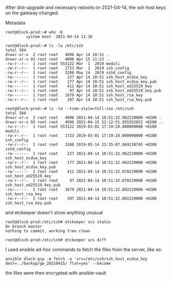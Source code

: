 After dist-upgrade and necessary reboots on 2021-04-14, the ssh host keys on the gateway changed.

Metadata
```
root@dlock-prod:~# who -b
         system boot  2021-04-14 11:16

root@dlock-prod:~# ls -la /etc/ssh
total 584
drwxr-xr-x  2 root root   4096 Apr 14 10:51 .
drwxr-xr-x 93 root root   4096 Apr 15 11:23 ..
-rw-r--r--  1 root root 553122 Mar  1  2019 moduli
-rw-r--r--  1 root root   1723 Mar  1  2019 ssh_config
-rw-r--r--  1 root root   3280 May 14  2019 sshd_config
-rw-------  1 root root    227 Apr 14 10:51 ssh_host_ecdsa_key
-rw-r--r--  1 root root    177 Apr 14 10:51 ssh_host_ecdsa_key.pub
-rw-------  1 root root    411 Apr 14 10:51 ssh_host_ed25519_key
-rw-r--r--  1 root root     97 Apr 14 10:51 ssh_host_ed25519_key.pub
-rw-------  1 root root   1679 Apr 14 10:51 ssh_host_rsa_key
-rw-r--r--  1 root root    397 Apr 14 10:51 ssh_host_rsa_key.pub

root@dlock-prod:~# ls -la --time-style=full-iso /etc/ssh
total 584
drwxr-xr-x  2 root root   4096 2021-04-14 10:51:32.962229000 +0200 .
drwxr-xr-x 93 root root   4096 2021-04-15 12:12:51.955552652 +0200 ..
-rw-r--r--  1 root root 553122 2019-03-01 17:19:28.000000000 +0100 moduli
-rw-r--r--  1 root root   1723 2019-03-01 17:19:28.000000000 +0100 ssh_config
-rw-r--r--  1 root root   3280 2019-05-14 23:35:07.069138745 +0200 sshd_config
-rw-------  1 root root    227 2021-04-14 10:51:32.962229000 +0200 ssh_host_ecdsa_key
-rw-r--r--  1 root root    177 2021-04-14 10:51:32.962229000 +0200 ssh_host_ecdsa_key.pub
-rw-------  1 root root    411 2021-04-14 10:51:32.870229000 +0200 ssh_host_ed25519_key
-rw-r--r--  1 root root     97 2021-04-14 10:51:32.870229000 +0200 ssh_host_ed25519_key.pub
-rw-------  1 root root   1679 2021-04-14 10:51:32.802229000 +0200 ssh_host_rsa_key
-rw-r--r--  1 root root    397 2021-04-14 10:51:32.802229000 +0200 ssh_host_rsa_key.pub
```

and etckeeper doesn't show anything unusual

```
root@dlock-prod:/etc/ssh# etckeeper vcs status
On branch master
nothing to commit, working tree clean

root@dlock-prod:/etc/ssh# etckeeper vcs diff
```

I used ansible ad-hoc commands to fetch the files from the server, like so:

`ansible dlock-gcp -m fetch -a 'src=/etc/ssh/ssh_host_ecdsa_key dest=../backup/gw_20210415/ flat=yes' --become`

the files were then encrypted with ansible-vault